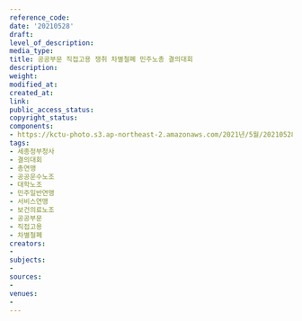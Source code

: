 ```yaml
---
reference_code: 
date: '20210528'
draft: 
level_of_description: 
media_type: 
title: 공공부문 직접고용 쟁취 차별철폐 민주노총 결의대회
description: 
weight: 
modified_at: 
created_at: 
link: 
public_access_status: 
copyright_status: 
components:
- https://kctu-photo.s3.ap-northeast-2.amazonaws.com/2021년/5월/20210528-공공부문+직접고용+쟁취+차별철폐+민주노총+결의대회_세종정부청사_결의대회_총연맹_공공운수노조_대학노조_민주일반연맹_서비스연맹_보건의료노조_공공부문_직접고용_차별철폐/_1DX0395.jpg
tags:
- 세종정부청사
- 결의대회
- 총연맹
- 공공운수노조
- 대학노조
- 민주일반연맹
- 서비스연맹
- 보건의료노조
- 공공부문
- 직접고용
- 차별철폐
creators:
- 
subjects:
- 
sources:
- 
venues:
- 
---
```

